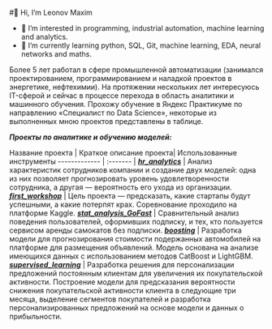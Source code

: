 #👋 Hi, I’m Leonov Maxim

- 👀 I’m interested in programming, industrial automation, machine learning and analytics.
- 🌱 I’m currently learning python, SQL, Git, machine learning, EDA, neural networks and maths.

Более 5 лет работал в сфере промышленной автоматизации (занимался проектированием, программированием и наладкой проектов в энергетике, нефтехимии). 
На протяжении нескольких лет интересуюсь IT-сферой и сейчас в процессе перехода в область аналитики и машинного обучения. 
Прохожу обучение в Яндекс Практикуме по направлению «Специалист по Data Science», некоторые из выполненных мною проектов представлены в таблице.

***Проекты по аналитике и обучению моделей:***

Название проекта | Краткое описание проекта| Использованные инструменты
 ------------- | :------- |
***[hr_analytics](https://github.com/kbklxfdn/hr_analytics "Анализ характеристик сотрудников компании")*** | Анализ характеристик сотрудников компании и создание двух моделей: одна из них позволяет прогнозировать уровень удовлетворенности сотрудника, а другая — вероятность его ухода из организации.
***[first_workshop](https://github.com/kbklxfdn/first_workshop "Предсказания успешности стартапов")*** | Цель проекта — предсказать, какие стартапы будут успешными, а какие потерпят крах. Соревнование проходило на платформе Kaggle. 
***[stat_analysis_GoFast](https://github.com/kbklxfdn/stat_analysis_GoFast "Анализ поведения пользователей аренды самокатов с подпиской и без")*** | Сравнительный анализ поведения пользователей, оформивших подписку, и тех, кто пользуется сервисом аренды самокатов без подписки. 
***[boosting](https://github.com/kbklxfdn/boosting "Прогнозирование стоимости подержанных автомобилей")*** | Разработка модели для прогнозирования стоимости подержанных автомобилей на платформе для размещения объявлений. Модель основана на анализе имеющихся данных с использованием методов CatBoost и LightGBM. 
***[supervised_learning](https://github.com/kbklxfdn/supervised_learning "Персонализация предложений для постоянных клиентов сервиса проката самокатов")*** | Разработка решения для персонализации предложений постоянным клиентам для увеличения их покупательской активности. Построение модели для предсказания вероятности снижения покупательской активности клиента в следующие три месяца, выделение сегментов покупателей и разработка персонализированных предложений на основе модели и данных о прибыльности.  

<!---
kbklxfdn/kbklxfdn is a ✨ special ✨ repository because its `README.md` (this file) appears on your GitHub profile.
You can click the Preview link to take a look at your changes.
--->
